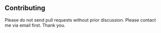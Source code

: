 ## Contributing

Please do not send pull requests without prior discussion.
Please contact me via email first. Thank you.
